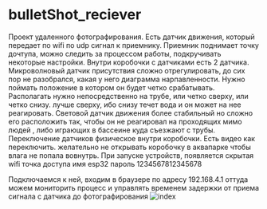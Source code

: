 # bulletShot_reciever
Проект удаленного фотографирования. 
Есть датчик движения, который передает по wifi по udp сигнал к приемнику. Приемник поднимает точку дочтупа, можно следить за процессом работы, подкручивать некоторые настройки. 
Внутри коробочки с датчиками есть 2 датчика. Микроволновый датчик присутствия сложно отрегулировать, до сих пор не разобрался, какая у него диаграмма нарпавленности. Нужно поймать положение в котором он будет четко срабатывать.  Располагать нужно непосредственно на трубе, или четко сверху, или четко снизу. лучше  сверху, ибо снизу течет вода и он может на нее реагировать.
Световой датчик движения более стабильный но сложно его расположить так, чтобы он не реагировал на проходящих мимо людей , либо играющих в бассеине куда съезжают с трубы.
Переключение датчиков физическое внутри коробочки. Есть видео как переключить. желательно не  открывать коробочку в аквапарке чтобы влага не попала вовнутрь.
При запуске устройств, появляется скрытая wifi точка доступа 
имя
esp32
пароль
1234567812345678

Подключаемся к ней, входим в браузере по адресу 192.168.4.1
оттуда можем мониторить процесс и управлять временем задержки от приема сигнала с датчика до фотографирования
![index](https://user-images.githubusercontent.com/7724013/222675037-96faf4c1-ad71-4a02-ab9f-1336621aa06b.jpg)

